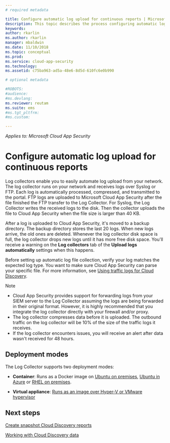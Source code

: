 ```yaml
---
# required metadata

title: Configure automatic log upload for continuous reports | Microsoft Docs
description: This topic describes the process configuring automatic log upload for continuous reports in Cloud App Security .
keywords:
author: rkarlin
ms.author: rkarlin
manager: mbaldwin
ms.date: 11/10/2018
ms.topic: conceptual
ms.prod:
ms.service: cloud-app-security
ms.technology:
ms.assetid: c75ba963-ad5a-48e6-8d5d-610fc6e0b990

# optional metadata

#ROBOTS:
#audience:
#ms.devlang:
ms.reviewer: reutam
ms.suite: ems
#ms.tgt_pltfrm:
#ms.custom:

---
```


*Applies to: Microsoft Cloud App Security*


# Configure automatic log upload for continuous reports


Log collectors enable you to easily automate log upload from your network. The log collector runs on your network and receives logs over Syslog or FTP. Each log is automatically processed, compressed, and transmitted to the portal. FTP logs are uploaded to Microsoft Cloud App Security after the file finished the FTP transfer to the Log Collector. For Syslog, the Log Collector writes the received logs to the disk. Then the collector uploads the file to Cloud App Security when the file size is larger than 40 KB. 

After a log is uploaded to Cloud App Security, it's moved to a backup directory. The backup directory stores the last 20 logs. When new logs arrive, the old ones are deleted. Whenever the log collector disk space is full, the log collector drops new logs until it has more free disk space. You'll receive a warning on the **Log collectors** tab of the **Upload logs automatically** settings when this happens.

Before setting up automatic log file collection, verify your log matches the expected log type. You want to make sure Cloud App Security can parse your specific file. For more information, see [Using traffic logs for Cloud Discovery](create-snapshot-cloud-discovery-reports.md#log-format).


> [!NOTE]
>-  Cloud App Security provides support for forwarding logs from your SIEM server to the Log Collector assuming the logs are being forwarded in their original format. However, it is highly recommended that you integrate the log collector directly with your firewall and/or proxy.
>- The log collector compresses data before it is uploaded. The outbound traffic on the log collector will be 10% of the size of the traffic logs it receives. 
>-  If the log collector encounters issues, you will receive an alert after data wasn't received for 48 hours.
>

## Deployment modes

The Log Collector supports two deployment modes:

-   **Container**: Runs as a Docker image on [Ubuntu on premises](discovery-docker-ubuntu.md), [Ubuntu in Azure](discovery-docker-ubuntu-azure.md) or [RHEL on premises](discovery-docker-ubuntu.md). 

-   **Virtual appliance**:  [Runs as an image over Hyper-V or VMware hypervisor](configure-automatic-log-upload-for-continuous-reports.md)




## Next steps
 
[Create snapshot Cloud Discovery reports](create-snapshot-cloud-discovery-reports.md)

[Working with Cloud Discovery data](working-with-cloud-discovery-data.md)

